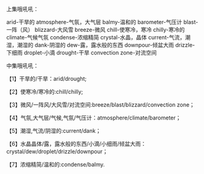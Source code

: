 上集哦吼吼：

arid-干旱的</n>
atmosphere-气氛，大气层
balmy-温和的
barometer-气压计
blast-一阵（风）
blizzard-大风雪
breeze-微风
chill-使寒冷，寒冷
chilly-寒冷的
climate-气候气氛
condense-浓缩精简
crystal-水晶，晶体
current-气流，潮湿，潮湿的
dank-阴湿的
dew-露，露水般的东西
downpour-倾盆大雨
drizzle-下细雨
droplet-小滴
drought-干旱
convection zone-对流空间

中集哦吼吼：

【1】干旱的/干旱：arid/drought;

【2】使寒冷/寒冷的:chill/chilly;

【3】微风/一阵风/大风雪/对流空间:breeze/blast/blizzard/convection zone；

【4】气氛,大气层/气候,气氛/气压计：atmosphere/climate/barometer；

【5】潮湿,气流/阴湿的:current/dank；

【6】水晶晶体/露，露水般的东西/小滴/小细雨/倾盆大雨：crystal/dew/droplet/drizzle/downpour；

【7】浓缩精简/温和的:condense/balmy.


